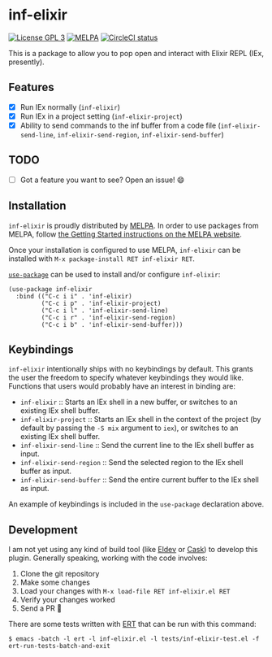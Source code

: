 # inf-elixir
[![License GPL 3][badge-license]](http://www.gnu.org/licenses/gpl-3.0.txt)
[![MELPA](https://melpa.org/packages/inf-elixir-badge.svg)](https://melpa.org/#/inf-elixir)
[![CircleCI status](https://circleci.com/gh/J3RN/inf-elixir.svg?style=svg)](https://app.circleci.com/pipelines/github/J3RN/inf-elixir)

This is a package to allow you to pop open and interact with Elixir REPL (IEx, presently).

## Features
- [x] Run IEx normally (`inf-elixir`)
- [x] Run IEx in a project setting (`inf-elixir-project`)
- [x] Ability to send commands to the inf buffer from a code file (`inf-elixir-send-line`, `inf-elixir-send-region`, `inf-elixir-send-buffer`)

## TODO
- [ ] Got a feature you want to see? Open an issue! :smile:

## Installation

`inf-elixir` is proudly distributed by [MELPA](https://melpa.org/). In order to use packages from MELPA, follow [the Getting Started instructions on the MELPA website](https://melpa.org/#/getting-started).

Once your installation is configured to use MELPA, `inf-elixir` can be installed with `M-x package-install RET inf-elixir RET`.

[`use-package`](https://github.com/jwiegley/use-package) can be used to install and/or configure `inf-elixir`:

``` elisp
(use-package inf-elixir
  :bind (("C-c i i" . 'inf-elixir)
         ("C-c i p" . 'inf-elixir-project)
         ("C-c i l" . 'inf-elixir-send-line)
         ("C-c i r" . 'inf-elixir-send-region)
         ("C-c i b" . 'inf-elixir-send-buffer)))
```

## Keybindings

`inf-elixir` intentionally ships with no keybindings by default. This grants the user the freedom to specify whatever keybindings they would like. Functions that users would probably have an interest in binding are:
- `inf-elixir` :: Starts an IEx shell in a new buffer, or switches to an existing IEx shell buffer.
- `inf-elixir-project` :: Starts an IEx shell in the context of the project (by default by passing the `-S mix` argument to `iex`), or switches to an existing IEx shell buffer.
- `inf-elixir-send-line` :: Send the current line to the IEx shell buffer as input.
- `inf-elixir-send-region` :: Send the selected region to the IEx shell buffer as input.
- `inf-elixir-send-buffer` :: Send the entire current buffer to the IEx shell as input.

An example of keybindings is included in the `use-package` declaration above.

[badge-license]: https://img.shields.io/badge/license-GPL_3-green.svg

## Development

I am not yet using any kind of build tool (like [Eldev](https://github.com/doublep/eldev) or [Cask](https://github.com/cask/cask)) to develop this plugin. Generally speaking, working with the code involves:
1. Clone the git repository
2. Make some changes
3. Load your changes with `M-x load-file RET inf-elixir.el RET`
4. Verify your changes worked
5. Send a PR :pray:

There are some tests written with [ERT](https://www.gnu.org/software/emacs/manual/html_node/ert/index.html) that can be run with this command:

```
$ emacs -batch -l ert -l inf-elixir.el -l tests/inf-elixir-test.el -f ert-run-tests-batch-and-exit
```
